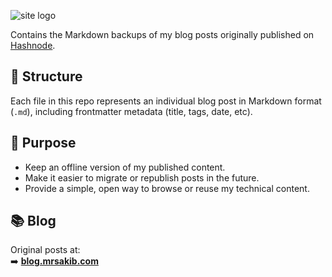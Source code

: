 <p align="left">
  <img src="https://cdn.hashnode.com/res/hashnode/image/upload/v1749269687433/ba306843-b092-4e8a-92ab-8948cc127c76.png?w=500&h=125&auto=compress" alt="site logo" />
</p>

Contains the Markdown backups of my blog posts originally published on [Hashnode](https://blog.mrsakib.com).

## 📂 Structure

Each file in this repo represents an individual blog post in Markdown format (`.md`), including frontmatter metadata (title, tags, date, etc).

## 🔄 Purpose

- Keep an offline version of my published content.
- Make it easier to migrate or republish posts in the future.
- Provide a simple, open way to browse or reuse my technical content.

## 📚 Blog

Original posts at:  
➡️ **[blog.mrsakib.com](https://blog.mrsakib.com)**
